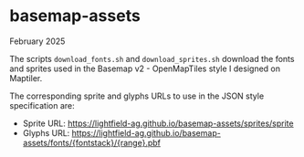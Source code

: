 # basemap-assets

February 2025

The scripts `download_fonts.sh` and `download_sprites.sh` download the fonts and sprites used
in the Basemap v2 - OpenMapTiles style I designed on Maptiler.

The corresponding sprite and glyphs URLs to use in the JSON style specification are:
- Sprite URL: https://lightfield-ag.github.io/basemap-assets/sprites/sprite
- Glyphs URL: https://lightfield-ag.github.io/basemap-assets/fonts/{fontstack}/{range}.pbf
